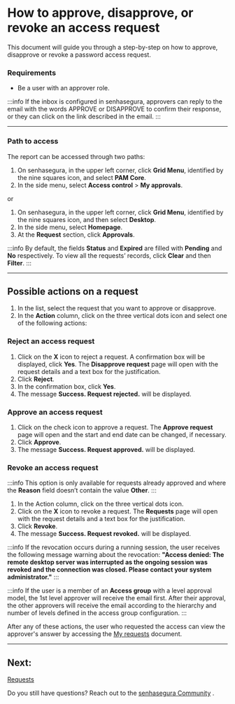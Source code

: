 # How to approve, disapprove, or revoke an access request

This document will guide you through a step-by-step on how to approve, disapprove or revoke a password access request. 

### Requirements

* Be a user with an approver role.

 :::info
If the inbox is configured in senhasegura, approvers can reply to the email with the words APPROVE or DISAPPROVE to confirm their response, or they can click on the link described in the email.
:::

---
### Path to access
The report can be accessed through two paths:

1. On senhasegura, in the upper left corner, click **Grid Menu**, identified by the nine squares icon, and select **PAM Core**.
2. In the side menu, select **Access control** >  **My approvals**.

or

1. On senhasegura, in the upper left corner, click **Grid Menu**, identified by the nine squares icon, and then select **Desktop**.
2. In the side menu, select **Homepage**.
3. At the **Request** section, click **Approvals**.

 :::info
By default, the fields **Status** and **Expired** are filled with **Pending** and **No** respectively. To view all the requests’ records, click **Clear** and then **Filter**.
:::

---
## Possible actions on a request

1. In the list, select the request that you want to approve or disapprove.
2. In the **Action** column, click on the three vertical dots icon and select one of the following actions:

### Reject an access request

1. Click on the **X** icon to reject a request. A confirmation box will be displayed, click **Yes**. The **Disapprove request** page will open with the request details and a text box for the justification.
2. Click **Reject**.
3. In the confirmation box, click **Yes**.
4. The message **Success. Request rejected.** will be displayed.

### Approve an access request

1. Click on the check icon to approve a request. The **Approve request** page will open and the start and end date can be changed, if necessary.
2. Click **Approve**.
3. The message **Success. Request approved.** will be displayed.

### Revoke an access request
 :::info
This option is only available for requests already approved and where the **Reason** field doesn’t contain the value **Other**.
:::

1. In the Action column, click on the three vertical dots icon.
2. Click on the **X** icon to revoke a request. The **Requests** page will open with the request details and a text box for the justification.
3. Click **Revoke**.
4. The message **Success. Request revoked.** will be displayed.

 :::info
If the revocation occurs during a running session, the user receives the following message warning about the revocation: **"Access denied: The remote desktop server was interrupted as the ongoing session was revoked and the connection was closed. Please contact your system administrator."**
:::

 :::info
If the user is a member of an **Access group** with a level approval model, the 1st level approver will receive the email first. After their approval, the other approvers will receive the email according to the hierarchy and number of levels defined in the access group configuration.
:::

After any of these actions, the user who requested the access can view the approver's answer by accessing the [My requests](/v3-32/docs/pam-session-requests) document.

---
## Next:
[Requests](/v3-32/docs/pam-session-requests)

Do you still have questions? Reach out to the [senhasegura Community](https://community.senhasegura.io/) .